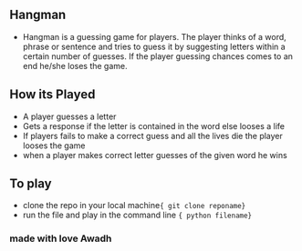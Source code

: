 ## Hangman


- Hangman is a guessing game for players. The player thinks of a word, phrase or sentence and tries to guess it by suggesting letters within a certain number of guesses. If the player guessing chances comes to an end he/she loses the game.

## How its Played

- A player guesses a letter
- Gets a response if the letter is contained in the word else looses a life
- If players fails to make a correct guess and all the lives die the player looses the game 
- when a player makes correct letter guesses of the given word he wins


## To play

- clone the repo in your local machine`{ git clone reponame}`
- run the file and play in the command line  `{ python filename}`




### made with love Awadh
